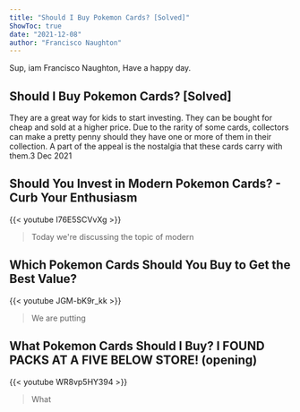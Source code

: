 ```yaml
---
title: "Should I Buy Pokemon Cards? [Solved]"
ShowToc: true 
date: "2021-12-08"
author: "Francisco Naughton" 
---
```


Sup, iam Francisco Naughton, Have a happy day.
## Should I Buy Pokemon Cards? [Solved]
They are a great way for kids to start investing. They can be bought for cheap and sold at a higher price. Due to the rarity of some cards, collectors can make a pretty penny should they have one or more of them in their collection. A part of the appeal is the nostalgia that these cards carry with them.3 Dec 2021

## Should You Invest in Modern Pokemon Cards? - Curb Your Enthusiasm
{{< youtube I76E5SCVvXg >}}
>Today we're discussing the topic of modern 

## Which Pokemon Cards Should You Buy to Get the Best Value?
{{< youtube JGM-bK9r_kk >}}
>We are putting 

## What Pokemon Cards Should I Buy? I FOUND PACKS AT A FIVE BELOW STORE! (opening)
{{< youtube WR8vp5HY394 >}}
>What 

